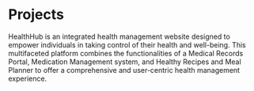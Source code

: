 # Projects

HealthHub is an integrated health management website designed to empower individuals in 
taking control of their health and well-being. This multifaceted platform combines the 
functionalities of a Medical Records Portal, Medication Management system, and Healthy 
Recipes and Meal Planner to offer a comprehensive and user-centric health management 
experience.
